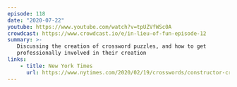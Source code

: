 ```yaml
---
episode: 118
date: "2020-07-22"
youtube: https://www.youtube.com/watch?v=tpUZVfWSc0A
crowdcast: https://www.crowdcast.io/e/in-lieu-of-fun-episode-12
summary: >-
   Discussing the creation of crossword puzzles, and how to get
   professionally involved in their creation
links:
    - title: New York Times
      url: https://www.nytimes.com/2020/02/19/crosswords/constructor-crossword-puzzles-trudeau.html
---
```

